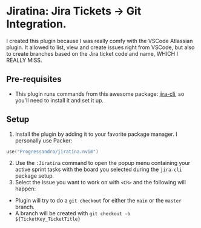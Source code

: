 # Jiratina: Jira Tickets -> Git Integration. 

I created this plugin because I was really comfy with the VSCode Atlassian plugin. It allowed to list, view and create issues right from VSCode, but also to create branches based on the Jira ticket code and name, WHICH I REALLY MISS.

## Pre-requisites
- This plugin runs commands from this awesome package: [jira-cli](https://github.com/ankitpokhrel/jira-cli), so you'll need to install it and set it up.

## Setup
1. Install the plugin by adding it to your favorite package manager. I personally use Packer:
```lua
use("Progressandro/jiratina.nvim")
```
2. Use the `:Jiratina` command to open the popup menu containing your active sprint tasks with the board you selected during the `jira-cli` package setup.
3. Select the issue you want to work on with `<CR>` and the following will happen:
  - Plugin will try to do a `git checkout` for either the `main` or the `master` branch.
  - A branch will be created with `git checkout -b ${TicketKey_TicketTitle}`
